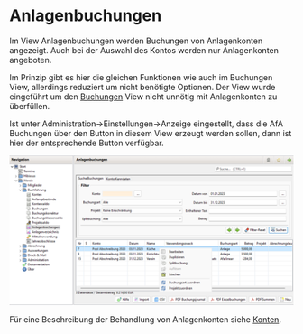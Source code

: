 # Anlagenbuchungen

Im View Anlagenbuchungen werden Buchungen von Anlagenkonten angezeigt. Auch bei der Auswahl des Kontos werden nur Anlagenkonten angeboten.

Im Prinzip gibt es hier die gleichen Funktionen wie auch im Buchungen View, allerdings reduziert um nicht benötigte Optionen. Der View wurde eingeführt um den [Buchungen](../../allgemeine-funktionen/buchf/buchungen.md) View nicht unnötig mit Anlagenkonten zu überfüllen.

Ist unter Administration->Einstellungen->Anzeige eingestellt, dass die AfA Buchungen über den Button in diesem View erzeugt werden sollen, dann ist hier der entsprechende Button verfügbar.

![](img/AnlagenbuchungenListeView.png)

Für eine Beschreibung der Behandlung von Anlagenkonten siehe [Konten](../../allgemeine-funktionen/buchf/konten.md).
